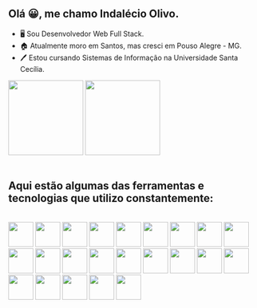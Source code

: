 ## Olá 😀, me chamo Indalécio Olivo. 
- 🖥️ Sou Desenvolvedor Web Full Stack.
- 🏠 Atualmente moro em Santos, mas cresci em Pouso Alegre - MG.
- 🖊️ Estou cursando Sistemas de Informação na Universidade Santa Cecília.


<div>
  <img height="150em" src="https://github-readme-stats.vercel.app/api?username=Indalecioolivo&theme=dark&include_all_commits=true&show_icons=true"/>
  <img height="150em" src="https://github-readme-stats.vercel.app/api/top-langs/?username=Indalecioolivo&theme=dark"/>
</div>
<br>
<h2>Aqui estão algumas das ferramentas e tecnologias que utilizo constantemente:</h2>
<div style="display: inline_block"><br>
  <img height="50em" src="https://cdn.jsdelivr.net/gh/devicons/devicon@latest/icons/javascript/javascript-original.svg" />
  <img height="50em" src="https://cdn.jsdelivr.net/gh/devicons/devicon@latest/icons/nodejs/nodejs-original.svg" />
  <img height="50em" src="https://cdn.jsdelivr.net/gh/devicons/devicon@latest/icons/react/react-original.svg" />
  <img height="50em" src="https://cdn.jsdelivr.net/gh/devicons/devicon@latest/icons/nodemon/nodemon-original.svg" />
  <img height="50em" src="https://cdn.jsdelivr.net/gh/devicons/devicon@latest/icons/axios/axios-plain.svg" />
  <img height="50em" src="https://cdn.jsdelivr.net/gh/devicons/devicon@latest/icons/express/express-original.svg" />
  <img height="50em" src="https://cdn.jsdelivr.net/gh/devicons/devicon@latest/icons/json/json-original.svg" />
  <img height="50em" src="https://cdn.jsdelivr.net/gh/devicons/devicon@latest/icons/prisma/prisma-original.svg" />
  <img height="50em" src="https://cdn.jsdelivr.net/gh/devicons/devicon@latest/icons/postgresql/postgresql-original.svg" />
  <img height="50em" src="https://cdn.jsdelivr.net/gh/devicons/devicon@latest/icons/knexjs/knexjs-original.svg" />
  <img height="50em" src="https://cdn.jsdelivr.net/gh/devicons/devicon@latest/icons/heroku/heroku-original.svg" />
  <img height="50em" src="https://cdn.jsdelivr.net/gh/devicons/devicon@latest/icons/netlify/netlify-original.svg" />
  <img height="50em" src="https://cdn.jsdelivr.net/gh/devicons/devicon@latest/icons/vercel/vercel-original.svg"/>
  <img height="50em" src="https://cdn.jsdelivr.net/gh/devicons/devicon@latest/icons/nestjs/nestjs-original.svg" />
  <img height="50em" src="https://cdn.jsdelivr.net/gh/devicons/devicon@latest/icons/csharp/csharp-original.svg" />
  <img height="50em" src="https://cdn.jsdelivr.net/gh/devicons/devicon@latest/icons/css3/css3-original.svg" />
  <img height="50em" src="https://cdn.jsdelivr.net/gh/devicons/devicon@latest/icons/html5/html5-original.svg" />
  <img height="50em" src="https://cdn.jsdelivr.net/gh/devicons/devicon@latest/icons/dot-net/dot-net-original.svg" />
  <img height="50em" src="https://cdn.jsdelivr.net/gh/devicons/devicon@latest/icons/dotnetcore/dotnetcore-original.svg" />
  <img height="50em" src="https://cdn.jsdelivr.net/gh/devicons/devicon@latest/icons/typescript/typescript-original.svg" />
  <img height="50em" src="https://cdn.jsdelivr.net/gh/devicons/devicon@latest/icons/github/github-original.svg" />
  <img height="50em" src="https://cdn.jsdelivr.net/gh/devicons/devicon@latest/icons/insomnia/insomnia-original.svg" />
  <img height="50em" src="https://cdn.jsdelivr.net/gh/devicons/devicon@latest/icons/npm/npm-original-wordmark.svg" />
</div>
